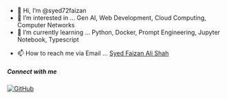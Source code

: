 - 👋 Hi, I’m @syed72faizan
- 👀 I’m interested in ... Gen AI, Web Development, Cloud Computing, Computer Networks
- 🌱 I’m currently learning ... Python, Docker, Prompt Engineering, Jupyter Notebook, Typescript
<!---  - 💞️ I’m looking to collaborate on ...  --->
- 📫 How to reach me via Email ... [Syed Faizan Ali Shah](mailto:syed.faizan72@outlook.com)


##### Connect with me
<!--- [![Twitter](https://img.icons8.com/fluent/48/000000/twitter.png)](https://twitter.com/yourusername)
[![LinkedIn](https://img.icons8.com/fluent/48/000000/linkedin.png)](https://linkedin.com/in/yourusername)  --->
[![GitHub](https://img.icons8.com/fluent/48/000000/github.png)](https://github.com/syed72faizan)


<!--- 
- 😄 Pronouns: ...
- ⚡ Fun fact: ...


syed72faizan/syed72faizan is a ✨ special ✨ repository because its `README.md` (this file) appears on your GitHub profile.
You can click the Preview link to take a look at your changes.
--->
